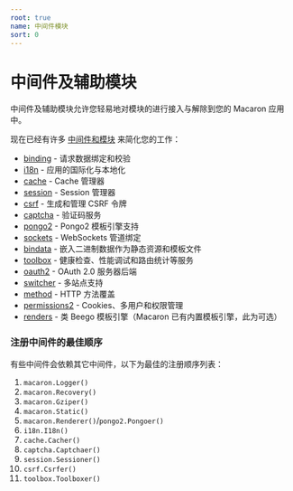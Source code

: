 ```yaml
---
root: true
name: 中间件模块
sort: 0
---
```


# 中间件及辅助模块

中间件及辅助模块允许您轻易地对模块的进行接入与解除到您的 Macaron 应用中。

现在已经有许多 [中间件和模块](https://github.com/macaron-contrib) 来简化您的工作：

- [binding](./binding) - 请求数据绑定和校验
- [i18n](./i18n) - 应用的国际化与本地化
- [cache](./cache) - Cache 管理器
- [session](./session) - Session 管理器
- [csrf](./csrf) - 生成和管理 CSRF 令牌
- [captcha](./captcha) - 验证码服务
- [pongo2](https://github.com/macaron-contrib/pongo2) - Pongo2 模板引擎支持
- [sockets](https://github.com/macaron-contrib/sockets) - WebSockets 管道绑定
- [bindata](https://github.com/macaron-contrib/bindata) - 嵌入二进制数据作为静态资源和模板文件
- [toolbox](https://github.com/macaron-contrib/toolbox) - 健康检查、性能调试和路由统计等服务
- [oauth2](https://github.com/macaron-contrib/oauth2) - OAuth 2.0 服务器后端
- [switcher](switcher) - 多站点支持
- [method](https://github.com/macaron-contrib/method) - HTTP 方法覆盖
- [permissions2](https://github.com/xyproto/permissions2) - Cookies、多用户和权限管理
- [renders](https://github.com/macaron-contrib/renders) - 类 Beego 模板引擎（Macaron 已有内置模板引擎，此为可选）

### 注册中间件的最佳顺序

有些中间件会依赖其它中间件，以下为最佳的注册顺序列表：

1. `macaron.Logger()`
2. `macaron.Recovery()`
3. `macaron.Gziper()`
4. `macaron.Static()`
5. `macaron.Renderer()`/`pongo2.Pongoer()`
6. `i18n.I18n()`
7. `cache.Cacher()`
8. `captcha.Captchaer()`
9. `session.Sessioner()`
10. `csrf.Csrfer()`
11. `toolbox.Toolboxer()`
